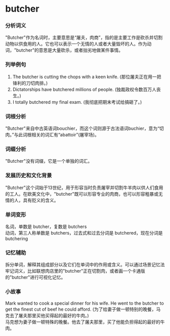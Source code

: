 # butcher

### 分析词义

  

"Butcher"作为名词时，主要意思是“屠夫，肉商”，指的是主要工作是砍杀并切割动物以供食用的人。它也可以表示一个无情的人或者大量毁坏的人。作为动词，"butcher"的意思是大量砍杀，或者拙劣地做某件事情。

  

### 列举例句

  

1.  The butcher is cutting the chops with a keen knife. (那位屠夫正在用一把锋利的刀切肉排。)
2.  Dictatorships have butchered millions of people. (独裁政权令数百万人丧生。)
3.  I totally butchered my final exam. (我彻底把期末考试给搞砸了。)

  

### 词根分析

  

"Butcher"来自中古英语词bouchier，而这个词则源于古法语词buchier，意为“切肉。”与此词根相关的词汇有“abattoir”(屠宰场)。

  

### 词缀分析

  

"Butcher"没有词缀，它是一个单独的词汇。

  

### 发展历史和文化背景

  

"Butcher"这个词始于13世纪，用于形容当时负责屠宰并切割牛羊肉以供人们食用的工人。在欧美文化中，"butcher"既可以形容专业的肉商，也可以形容粗暴或无情的人，具有贬义的含义。

  

### 单词变形

  

名词，单数是 butcher，复数是 butchers  
动词，第三人称单数是 butchers，过去式和过去分词是 butchered，现在分词是 butchering

  

### 记忆辅助

  

拆分单词，解释其组成部分以及它们在单词中的作用或含义。可以通过场景记忆法牢记词义，比如联想肉店里的"butcher"正在切割肉，或者画一个卡通版的"butcher"进行可视化记忆。

  

### 小故事

  

Mark wanted to cook a special dinner for his wife. He went to the butcher to get the finest cut of beef he could afford. (为了给妻子做一顿特别的晚餐，马克去了屠夫那里买他买得起的最好的牛肉。)  
马克想为妻子做一顿特殊的晚餐。他去了屠夫那里，买了他能负担得起的最好的牛肉。
